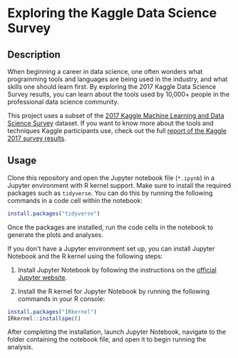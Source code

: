 # Exploring the Kaggle Data Science Survey
## Description
When beginning a career in data science, one often wonders what programming tools and languages are being used in the industry, and what skills one should learn first. By exploring the 2017 Kaggle Data Science Survey results, you can learn about the tools used by 10,000+ people in the professional data science community.

This project uses a subset of the [2017 Kaggle Machine Learning and Data Science Survey](https://www.kaggle.com/datasets/kaggle/kaggle-survey-2017?utm_medium=partner&utm_source=datacamp.com&utm_campaign=ml+survey+case+study) dataset. If you want to know more about the tools and techniques Kaggle participants use, check out the full [report of the Kaggle 2017 survey results](https://www.kaggle.com/code/amberthomas/kaggle-2017-survey-results/report?utm_medium=partner&utm_source=datacamp.com&utm_campaign=ml+survey+case+study).
## Usage
Clone this repository and open the Jupyter notebook file (`*.ipynb`) in a Jupyter environment with R kernel support. Make sure to install the required packages such as `tidyverse`. You can do this by running the following commands in a code cell within the notebook:
``` r
install.packages("tidyverse")
```
Once the packages are installed, run the code cells in the notebook to generate the plots and analyses.

If you don't have a Jupyter environment set up, you can install Jupyter Notebook and the R kernel using the following steps:

1. Install Jupyter Notebook by following the instructions on the [official Jupyter website](https://jupyter.org/install).

2. Install the R kernel for Jupyter Notebook by running the following commands in your R console:
``` r 
install.packages("IRkernel")
IRkernel::installspec()
```
After completing the installation, launch Jupyter Notebook, navigate to the folder containing the notebook file, and open it to begin running the analysis.
